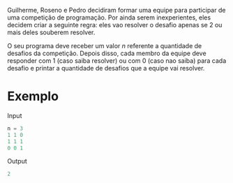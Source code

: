 Guilherme, Roseno e Pedro decidiram formar uma equipe para participar de uma competição de programação. Por ainda serem inexperientes, eles decidem criar a seguinte regra: eles vao resolver o desafio apenas se 2 ou mais deles souberem resolver.  

O seu programa deve receber um valor *n* referente a quantidade de desafios da competição. Depois disso, cada membro da equipe deve responder com 1 (caso saiba resolver) ou com 0 (caso nao saiba) para cada desafio e printar a quantidade de desafios que a equipe vai resolver.  

# Exemplo  

Input  
```python
n = 3
1 1 0
1 1 1
0 0 1
```  

Output  
```python
2
```
